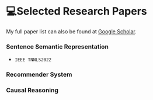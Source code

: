 # 💻Selected Research Papers

My full paper list can also be found at [Google Scholar](https://scholar.google.com/citations?user=40coXH4AAAAJ).

### Sentence Semantic Representation
- ``IEEE TNNLS2022``[]()

### Recommender System

### Causal Reasoning
